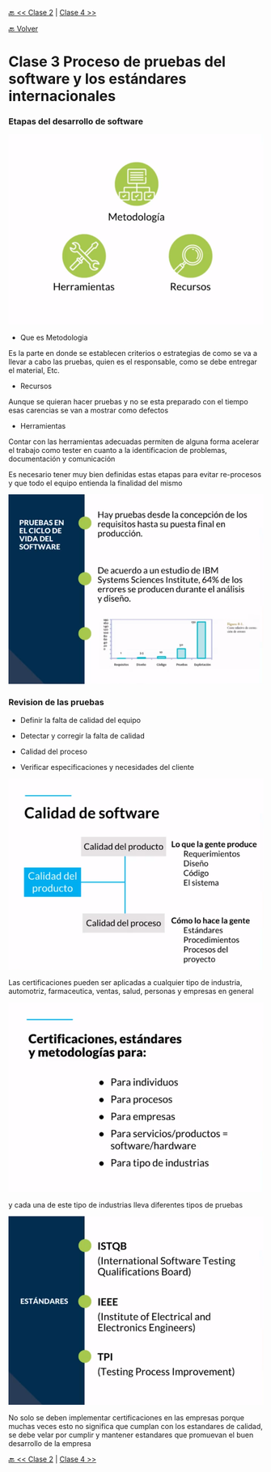 [🔙 << Clase 2](../02_Class/02_Class.md) | [Clase 4 >>](../04_Class/04_Class.md)

[🔙 Volver](../README.md)

# Clase 3 Proceso de pruebas del software y los estándares internacionales

### Etapas del desarrollo de software

![assets/img4.png](../assets/img4.png)

- Que es Metodologia 

Es la parte en donde se establecen criterios o estrategias de como se va a llevar a cabo las pruebas, quien es el responsable, como se debe entregar el material, Etc.

- Recursos

Aunque se quieran hacer pruebas y no se esta preparado con el tiempo esas carencias se van a mostrar como defectos

- Herramientas

Contar con las herramientas adecuadas permiten de alguna forma acelerar el trabajo como tester en cuanto a la identificacion de problemas, documentación y comunicación

Es necesario tener muy bien definidas estas etapas para evitar re-procesos y que todo el equipo entienda la finalidad del mismo 

![assets/img5.png](../assets/img5.png)

### Revision de las pruebas

- Definir la falta de calidad del equipo

- Detectar y corregir la falta de calidad

- Calidad del proceso

- Verificar especificaciones y necesidades del cliente

![assets/img6.png](../assets/img6.png)

Las certificaciones pueden ser aplicadas a cualquier tipo de industria, automotriz, farmaceutica, ventas, salud, personas y empresas en general

![assets/img7.png](../assets/img7.png)

y cada una de este tipo de industrias lleva diferentes tipos de pruebas 

![assets/img8.png](../assets/img8.png)

No solo se deben implementar certificaciones en las empresas porque muchas veces esto no significa que cumplan con los estandares de calidad, se debe velar por cumplir y mantener estandares que promuevan el buen desarrollo de la empresa



[🔙 << Clase 2](../02_Class/02_Class.md) | [Clase 4 >>](../04_Class/04_Class.md)